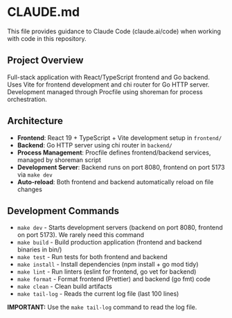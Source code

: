 # CLAUDE.md

This file provides guidance to Claude Code (claude.ai/code) when working with code in this repository.

## Project Overview

Full-stack application with React/TypeScript frontend and Go backend. Uses Vite for frontend development and chi router for Go HTTP server. Development managed through Procfile using shoreman for process orchestration.

## Architecture

- **Frontend**: React 19 + TypeScript + Vite development setup in `frontend/`
- **Backend**: Go HTTP server using chi router in `backend/`
- **Process Management**: Procfile defines frontend/backend services, managed by shoreman script
- **Development Server**: Backend runs on port 8080, frontend on port 5173 via `make dev`
- **Auto-reload**: Both frontend and backend automatically reload on file changes

## Development Commands

- `make dev` - Starts development servers (backend on port 8080, frontend on port 5173). We rarely need this command
- `make build` - Build production application (frontend and backend binaries in bin/)
- `make test` - Run tests for both frontend and backend
- `make install` - Install dependencies (npm install + go mod tidy)
- `make lint` - Run linters (eslint for frontend, go vet for backend)
- `make format` - Format frontend (Prettier) and backend (go fmt) code
- `make clean` - Clean build artifacts
- `make tail-log` - Reads the current log file (last 100 lines)

**IMPORTANT:** Use the `make tail-log` command to read the log file.
